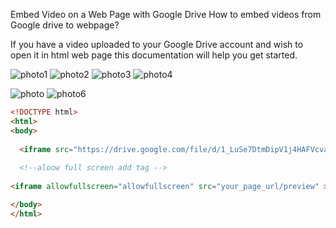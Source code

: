 
<DOCTYPE html>
 <html>
  <bodg>



Embed Video on a Web Page with Google Drive
How to embed videos from Google drive to webpage?

If you have a video uploaded to your Google Drive account and wish to open it in html web page this documentation will help you get started.


![photo1](https://github.com/Deangenus/ALPHA-TIERA/blob/4f8b2269a101d6118e2179dd804ad1fdf6ec5778/Alpha-Tiera-lg.png)
![photo2](https://user-images.githubusercontent.com/929344/43912180-8e8f3f70-9bcf-11e8-864f-179bf16a9d86.png)
![photo3](https://user-images.githubusercontent.com/929344/43912207-a02bfb4c-9bcf-11e8-9ee9-8cecc1675e69.png)
![photo4](https://user-images.githubusercontent.com/929344/43912211-a1c9748e-9bcf-11e8-849e-47fa799e1315.png)






![photo](https://github.com/Deangenus/ALPHA-TIERA/blob/4f8b2269a101d6118e2179dd804ad1fdf6ec5778/Alpha-Tiera-lg.png)
![photo6](https://user-images.githubusercontent.com/929344/43912217-a4fd8c4e-9bcf-11e8-9b8b-443870169683.png)



```html
<!DOCTYPE html>
<html>
<body>
  
  <iframe src="https://drive.google.com/file/d/1_LuSe7DtmDipV1j4HAFVcvaIvLpUlXC9/view?usp=drivesdk /preview" ></iframe>
  
  <!--aloow full screen add tag -->
  
<iframe allowfullscreen="allowfullscreen" src="your_page_url/preview" ></iframe>

</body>
</html>
```


